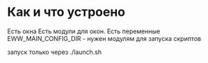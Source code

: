 # Как и что устроено

Есть окна
Есть модули для окон.
Есть переменные
EWW_MAIN_CONFIG_DIR - нужен модулям для запуска скриптов

запуск только через ./launch.sh
